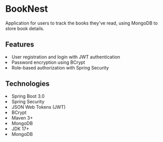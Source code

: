 # BookNest
Application for users to track the books they've read, using MongoDB to store book details. 

## Features
<li>User registration and login with JWT authentication </li> 
<li>Password encryption using BCrypt </li>
<li>Role-based authorization with Spring Security </li>

## Technologies
<li>Spring Boot 3.0 </li>
<li>Spring Security </li>
<li>JSON Web Tokens (JWT) </li>
<li>BCrypt </li>
<li>Maven 3+</li>
<li>MongoDB </li>
<li>JDK 17+ </li>
<li>MongoDB </li>
